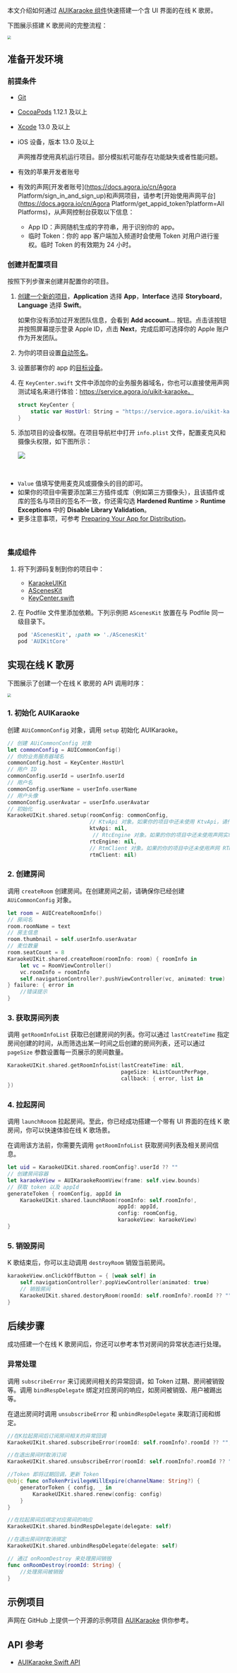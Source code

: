 本文介绍如何通过 [AUIKaraoke 组件](#link-to-description)快速搭建一个含 UI 界面的在线 K 歌房。

下图展示搭建 K 歌房间的完整流程：

<img src="https://web-cdn.agora.io/docs-files/1696839290642" style="zoom:50%;" />

## 准备开发环境

### 前提条件

- [Git](https://git-scm.com/downloads)
- [CocoaPods](https://guides.cocoapods.org/using/getting-started.html#getting-started) 1.12.1 及以上

- [Xcode](https://apps.apple.com/cn/app/xcode/id497799835?mt=12) 13.0 及以上

- iOS 设备，版本 13.0 及以上

  <Admonition type="info" title="信息">

  声网推荐使用真机运行项目。部分模拟机可能存在功能缺失或者性能问题。

  </Admonition>

- 有效的苹果开发者账号

- 有效的声网[开发者账号](https://docs.agora.io/cn/Agora Platform/sign_in_and_sign_up)和声网项目，请参考[开始使用声网平台](https://docs.agora.io/cn/Agora Platform/get_appid_token?platform=All Platforms)，从声网控制台获取以下信息：

  - App ID：声网随机生成的字符串，用于识别你的 app。
  - 临时 Token：你的 app 客户端加入频道时会使用 Token 对用户进行鉴权。临时 Token 的有效期为 24 小时。

### 创建并配置项目

按照下列步骤来创建并配置你的项目。

1. [创建一个新的项目](https://help.apple.com/xcode/mac/current/#/dev07db0e578)，**Application** 选择 **App**，**Interface** 选择 **Storyboard**，**Language** 选择 **Swift**。

   如果你没有添加过开发团队信息，会看到 **Add account…** 按钮。点击该按钮并按照屏幕提示登录 Apple ID，点击 **Next**，完成后即可选择你的 Apple 账户作为开发团队。

2. 为你的项目设置[自动签名](https://help.apple.com/xcode/mac/current/#/dev23aab79b4)。

3. 设置部署你的 app 的[目标设备](https://help.apple.com/xcode/mac/current/#/deve69552ee5)。

4. 在 `KeyCenter.swift` 文件中添加你的业务服务器域名，你也可以直接使用声网测试域名来进行体验：https://service.agora.io/uikit-karaoke。

   ```swift
   struct KeyCenter {
       static var HostUrl: String = "https://service.agora.io/uikit-karaoke"
   }
   ```

5. 添加项目的设备权限。在项目导航栏中打开 `info.plist` 文件，配置麦克风和摄像头权限，如下图所示：

   ![](https://web-cdn.agora.io/docs-files/1696838612771)

​       <Admonition type="info" title="信息">
​       <ul><li><code>Value</code> 值填写使用麦克风或摄像头的目的即可。</li><li>如果你的项目中需要添加第三方插件或库（例如第三方摄像头），且该插件或库的签名与项目的签名不一致，你还需勾选 **Hardened Runtime** > **Runtime Exceptions** 中的 **Disable Library Validation**。</li><li>更多注意事项，可参考 <a href="https://developer.apple.com/documentation/xcode/preparing-your-app-for-distribution">Preparing Your App for Distribution</a>。</li></ul>
​       </Admonition>

### 集成组件

1. 将下列源码复制到你的项目中：

   - [KaraokeUIKit](https://github.com/AgoraIO-Community/AUIKaraoke/blob/main/iOS/Example/AUIKaraoke/KaraokeUIKit.swift)
   - [AScenesKit](https://github.com/AgoraIO-Community/AUIKitKaraoke/tree/main/iOS/AScenesKit)
   - [KeyCenter.swift](https://github.com/AgoraIO-Community/AUIKaraoke/blob/main/iOS/Example/AUIKaraoke/KeyCenter.swift)
   
2. 在 Podfile 文件里添加依赖。下列示例把 `AScenesKit` 放置在与 Podfile 同一级目录下。

   ```ruby
   pod 'AScenesKit', :path => './AScenesKit'
   pod 'AUIKitCore'
   ```

## 实现在线 K 歌房

下图展示了创建一个在线 K 歌房的 API 调用时序：

<img src="https://web-cdn.agora.io/docs-files/1696845821143" style="zoom:50%;" />

### 1. 初始化 AUIKaraoke

创建 `AUiCommonConfig` 对象，调用 `setup` 初始化 AUIKaraoke。

```swift
// 创建 AUiCommonConfig 对象
let commonConfig = AUICommonConfig()
// 你的业务服务器域名
commonConfig.host = KeyCenter.HostUrl
// 用户 ID
commonConfig.userId = userInfo.userId
// 用户名
commonConfig.userName = userInfo.userName
// 用户头像
commonConfig.userAvatar = userInfo.userAvatar
// 初始化
KaraokeUIKit.shared.setup(roomConfig: commonConfig,
                          // KtvApi 对象。如果你的项目中还未使用 KtvApi，请传入 nil， AUIKaraoke 内部会自行创建
                          ktvApi: nil,
                           // RtcEngine 对象。如果的你的项目中还未使用声网实时互动 SDK，请传入 nil，AUIKaraoke 内部会自行创建
                          rtcEngine: nil,
                          // RtmClient 对象。如果的你的项目中还未使用声网 RTM SDK，请传入 nil，AUIKaraoke 内部会自行创建
                          rtmClient: nil)
```

### 2. 创建房间

调用 `createRoom` 创建房间。在创建房间之前，请确保你已经创建 `AUiCommonConfig` 对象。

```swift
let room = AUICreateRoomInfo()
// 房间名
room.roomName = text
// 房主信息
room.thumbnail = self.userInfo.userAvatar
// 麦位数量
room.seatCount = 8
KaraokeUIKit.shared.createRoom(roomInfo: room) { roomInfo in
    let vc = RoomViewController()
    vc.roomInfo = roomInfo
    self.navigationController?.pushViewController(vc, animated: true)
} failure: { error in
    //错误提示
}
```

### 3. 获取房间列表

调用 `getRoomInfoList` 获取已创建房间的列表。你可以通过 `lastCreateTime` 指定房间创建的时间，从而筛选出某一时间之后创建的房间列表，还可以通过 `pageSize` 参数设置每一页展示的房间数量。

```swift
KaraokeUIKit.shared.getRoomInfoList(lastCreateTime: nil,
                                    pageSize: kListCountPerPage,
                                    callback: { error, list in
})
```

### 4. 拉起房间

调用 `launchRooom` 拉起房间。至此，你已经成功搭建一个带有 UI 界面的在线 K 歌房间，你可以快速体验在线 K 歌场景。

<Abmonition tpye="caution" title="注意">

在调用该方法前，你需要先调用 <code>getRoomInfoList</code> 获取房间列表及相关房间信息。

</Abmonition>

```swift
let uid = KaraokeUIKit.shared.roomConfig?.userId ?? ""
// 创建房间容器
let karaokeView = AUIKaraokeRoomView(frame: self.view.bounds)
// 获取 token 以及 appId
generateToken { roomConfig, appId in
    KaraokeUIKit.shared.launchRoom(roomInfo: self.roomInfo!,
                                   appId: appId,
                                   config: roomConfig,
                                   karaokeView: karaokeView)
}
```

### 5. 销毁房间

K 歌结束后，你可以主动调用 `destroyRoom` 销毁当前房间。

```swift
karaokeView.onClickOffButton = { [weak self] in
    self.navigationController?.popViewController(animated: true)
    // 销毁房间
    KaraokeUIKit.shared.destoryRoom(roomId: self.roomInfo?.roomId ?? "")
}
```

## 后续步骤

成功搭建一个在线 K 歌房间后，你还可以参考本节对房间的异常状态进行处理。

### 异常处理

调用 `subscribeError` 来订阅房间相关的异常回调，如 Token 过期、房间被销毁等。调用 `bindRespDelegate` 绑定对应房间的响应，如房间被销毁、用户被踢出等。

在退出房间时调用 `unsubscribeError` 和 `unbindRespDelegate` 来取消订阅和绑定。

```swift
//在K拉起房间后订阅房间相关的异常回调
KaraokeUIKit.shared.subscribeError(roomId: self.roomInfo?.roomId ?? "", delegate: self)

//在退出房间时取消订阅
KaraokeUIKit.shared.unsubscribeError(roomId: self.roomInfo?.roomId ?? "", delegate: self)

//Token 即将过期回调，更新 Token
@objc func onTokenPrivilegeWillExpire(channelName: String?) {
    generatorToken { config, _ in
        KaraokeUIKit.shared.renew(config: config)
    }
}

//在拉起房间后绑定对应房间的响应
KaraokeUIKit.shared.bindRespDelegate(delegate: self)

//在退出房间时取消绑定
KaraokeUIKit.shared.unbindRespDelegate(delegate: self)

// 通过 onRoomDestroy 来处理房间销毁
func onRoomDestroy(roomId: String) {
    //处理房间被销毁
}
```

## 示例项目

声网在 GitHub 上提供一个开源的示例项目 [AUIKaraoke](https://github.com/AgoraIO-Community/AUIKaraoke/tree/main/iOS) 供你参考。

## API 参考

- [AUIKaraoke Swift API]()
